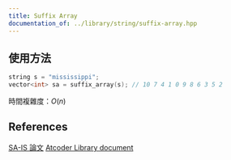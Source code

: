 ```yaml
---
title: Suffix Array
documentation_of: ../library/string/suffix-array.hpp
---
```


## 使用方法
```cpp
string s = "mississippi";
vector<int> sa = suffix_array(s); // 10 7 4 1 0 9 8 6 3 5 2
```

時間複雜度：$O(n)$

## References
[SA-IS 論文](https://local.ugene.unipro.ru/tracker/secure/attachment/12144/Linear+Suffix+Array+Construction+by+Almost+Pure+Induced-Sorting.pdf)
[Atcoder Library document](https://atcoder.github.io/ac-library/production/document_en/string.html)
